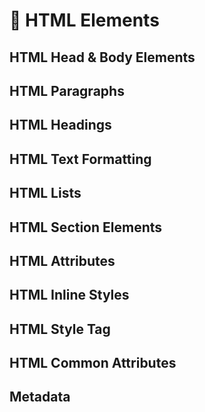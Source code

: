 # 🌱 HTML Elements

## HTML Head & Body Elements

## HTML Paragraphs

## HTML Headings

## HTML Text Formatting

## HTML Lists

## HTML Section Elements

## HTML Attributes

## HTML Inline Styles

## HTML Style Tag

## HTML Common Attributes

## Metadata
